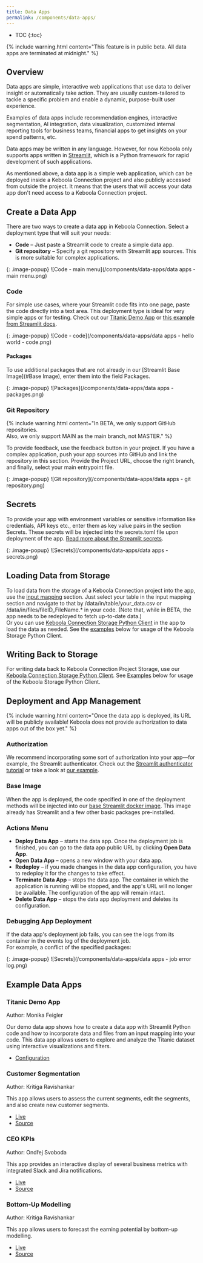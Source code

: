 ```yaml
---
title: Data Apps
permalink: /components/data-apps/
---
```


* TOC
{:toc}

{% include warning.html content="This feature is in public beta. All data apps are terminated at midnight." %}

## Overview
Data apps are simple, interactive web applications that use data to deliver insight or automatically take action.
They are usually custom-tailored to tackle a specific problem and enable a dynamic, purpose-built user experience.

Examples of data apps include recommendation engines, interactive segmentation, AI integration, data visualization, 
customized internal reporting tools for business teams, financial apps to get insights on your spend patterns, etc.

Data apps may be written in any language. However, for now Keboola only supports apps written in [Streamlit](https://streamlit.io/), 
which is a Python framework for rapid development of such applications.

As mentioned above, a data app is a simple web application, which can be deployed inside a Keboola Connection project 
and also publicly accessed from outside the project. 
It means that the users that will access your data app don't need access to a Keboola Connection project.

## Create a Data App
There are two ways to create a data app in Keboola Connection. Select a deployment type that will suit your needs:
- **Code** – Just paste a Streamlit code to create a simple data app. 
- **Git repository** – Specify a git repository with Streamlit app sources. This is more suitable for complex applications.

{: .image-popup}
![Code - main menu](/components/data-apps/data apps - main menu.png)

### Code
For simple use cases, where your Streamlit code fits into one page, paste the code directly into a text area. 
This deployment type is ideal for very simple apps or for testing. Check out our [Titanic Demo App](https://demo.keboola.com/app/data-apps/45663441) or [this example from Streamlit docs](https://docs.streamlit.io/library/get-started/create-an-app#lets-put-it-all-together).

{: .image-popup}
![Code - code](/components/data-apps/data apps - hello world - code.png)

#### Packages
To use additional packages that are not already in our [Streamlit Base Image](#Base Image), enter them into the field Packages.

{: .image-popup}
![Packages](/components/data-apps/data apps - packages.png)

### Git Repository
{% include warning.html content="In BETA, we only support GitHub repositories. <br />Also, we only support MAIN as the main branch, not MASTER." %}

To provide feedback, use the feedback button in your project.
If you have a complex application, push your app sources into GitHub and link the repository in this section.
Provide the Project URL, choose the right branch, and finally, select your main entrypoint file.

{: .image-popup}
![Git repository](/components/data-apps/data apps - git repository.png)

## Secrets
To provide your app with environment variables or sensitive information like credentials, API keys etc., enter them as key value pairs in the section Secrets.
These secrets will be injected into the secrets.toml file upon deployment of the app. 
[Read more about the Streamlit secrets](https://docs.streamlit.io/streamlit-community-cloud/get-started/deploy-an-app/connect-to-data-sources/secrets-management).

{: .image-popup}
![Secrets](/components/data-apps/data apps - secrets.png)

## Loading Data from Storage
To load data from the storage of a Keboola Connection project into the app, use the [input mapping](https://help.keboola.com/transformations/mappings/#input-mapping) section.
Just select your table in the input mapping section and navigate to that by /data/in/table/your_data.csv or /data/in/files/fileID_FileName.* in your code.
(Note that, while in BETA, the app needs to be redeployed to fetch up-to-date data.)
<br />
Or you can use [Keboola Connection Storage Python Client](https://github.com/keboola/sapi-python-client) in the app to load the data as needed.
See the [examples](#Examples) below for usage of the Keboola Storage Python Client.

## Writing Back to Storage
For writing data back to Keboola Connection Project Storage, use our [Keboola Connection Storage Python Client](https://github.com/keboola/sapi-python-client).
See [Examples](#Examples) below for usage of the Keboola Storage Python Client.

## Deployment and App Management

{% include warning.html content="Once the data app is deployed, its URL will be publicly available! Keboola does not provide authorization to data apps out of the box yet." %}

### Authorization
We recommend incorporating some sort of authorization into your app—for example, the Streamlit authenticator. Check out the [Streamlit authenticator tutorial](https://blog.streamlit.io/streamlit-authenticator-part-1-adding-an-authentication-component-to-your-app/) or take a look at [our example](https://github.com/KB-PS/mkt-bi-ocr/blob/master/Select_Invoices.py).

### Base Image
When the app is deployed, the code specified in one of the deployment methods will be injected into our [base Streamlit docker image](https://github.com/keboola/sandbox-streamlit/blob/main/Dockerfile). 
This image already has Streamlit and a few other basic packages pre-installed.

### Actions Menu

- **Deploy Data App** – starts the data app. Once the deployment job is finished, you can go to the data app public URL by clicking **Open Data App**.
- **Open Data App** – opens a new window with your data app.
- **Redeploy** – if you made changes in the data app configuration, you have to redeploy it for the changes to take effect.
- **Terminate Data App** – stops the data app. The container in which the application is running will be stopped, and the app's URL will no longer be available. The configuration of the app will remain intact.
- **Delete Data App** – stops the data app deployment and deletes its configuration.

### Debugging App Deployment
If the data app's deployment job fails, you can see the logs from its container in the events log of the deployment job.  
For example, a conflict of the specified packages:

{: .image-popup}
![Secrets](/components/data-apps/data apps - job error log.png)

## Example Data Apps

### Titanic Demo App
Author: Monika Feigler

Our demo data app shows how to create a data app with Streamlit Python code and how to incorporate data and files from an input mapping into your code. This data app allows users to explore and analyze the Titanic dataset using interactive visualizations and filters.
- [Configuration](https://demo.keboola.com/app/data-apps/45663441)

### Customer Segmentation
Author: Kritiga Ravishankar

This app allows users to assess the current segments, edit the segments, and also create new customer segments.
- [Live](https://customer-segmentator.streamlit.app/) 
- [Source](https://github.com/kritiga9/mktbi_customer_segmentation)

### CEO KPIs
Author: Ondřej Svoboda

This app provides an interactive display of several business metrics with integrated Slack and Jira notifications.
- [Live](https://kb-ps-ceo-kpis-streamlit-app-6tv06z.streamlit.app/)
- [Source](https://github.com/KB-PS/CEO-KPIs)

### Bottom-Up Modelling
Author: Kritiga Ravishankar

This app allows users to forecast the earning potential by bottom-up modelling.
- [Live](https://empower-bottom-up-modelling.streamlit.app/)
- [Source](https://github.com/kritiga9/bottom_up_modelling)
